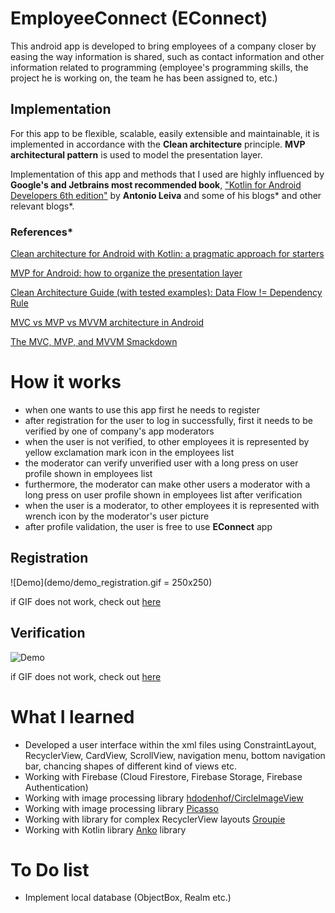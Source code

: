 # EmployeeConnect  (EConnect)

This android app is developed to bring employees of a company closer by easing the way information is shared, such as contact information and other information related to programming (employee's programming skills, the project he is working on, the team he has been assigned to, etc.)

## Implementation

 For this app to be flexible, scalable, easily extensible and maintainable, it is implemented in accordance with the **Clean architecture** principle. **MVP architectural pattern** is used to model the presentation layer.

Implementation of this app and methods that I used are highly influenced by **Google's and Jetbrains most recommended book**, ["Kotlin for Android Developers 6th edition"](https://antonioleiva.com/kotlin-android-developers-book/) by **Antonio Leiva** and some of his blogs* and other relevant blogs*.

### References*

[Clean architecture for Android with Kotlin: a pragmatic approach for starters](https://antonioleiva.com/clean-architecture-android/)

[MVP for Android: how to organize the presentation layer](https://antonioleiva.com/mvp-android/)

[Clean Architecture Guide (with tested examples): Data Flow != Dependency Rule](https://proandroiddev.com/clean-architecture-data-flow-dependency-rule-615ffdd79e29)

[MVC vs MVP vs MVVM architecture in Android](https://blog.mindorks.com/mvc-mvp-mvvm-architecture-in-android)

[The MVC, MVP, and MVVM Smackdown](https://academy.realm.io/posts/eric-maxwell-mvc-mvp-and-mvvm-on-android/)


# How it works
- when one wants to use this app  first he needs to register
- after registration for the user to log in successfully, first it needs to be verified by one of company's app moderators
- when the user is not verified, to other employees it is represented by yellow exclamation mark icon in the employees list
- the moderator can verify unverified user with a long press on user profile shown in employees list
- furthermore, the moderator can make other users a moderator with a long press on user profile shown in employees list after verification
- when the user is a moderator, to other employees it is represented with wrench icon by the moderator's user picture  
- after profile validation, the user is free to use **EConnect** app

## Registration  
![Demo](demo/demo_registration.gif = 250x250)    

if GIF does not work, check out [here](https://media.giphy.com/media/ZFnwXWWuYVg8F17SEH/giphy.gif)

## Verification  
![Demo](demo/demo2.gif)   

if GIF does not work, check out [here](https://media.giphy.com/media/ZFnwXWWuYVg8F17SEH/giphy.gif)

# What I learned
 - Developed a user interface within the xml files using ConstraintLayout, RecyclerView, CardView, ScrollView, navigation menu, bottom navigation bar, chancing shapes of different kind of views etc.
 - Working with Firebase (Cloud Firestore, Firebase Storage, Firebase Authentication)
 - Working with image processing library [hdodenhof/CircleImageView](https://github.com/hdodenhof/CircleImageView)
- Working with image processing library [Picasso](https://square.github.io/picasso/)
- Working with library for complex RecyclerView layouts [Groupie](https://github.com/lisawray/groupie)
- Working with Kotlin library [Anko](https://github.com/Kotlin/anko) library

# To Do list
- Implement local database (ObjectBox, Realm etc.)
